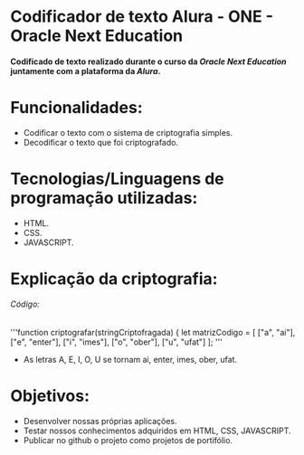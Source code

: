 # **Codificador de texto Alura - ONE - Oracle Next Education**
#### Codificado de texto realizado durante o curso da _**Oracle Next Education**_ juntamente com a plataforma da _**Alura**_.

# **Funcionalidades**:
* Codificar o texto com o sistema de criptografia simples.
* Decodificar o texto que foi criptografado.

# **Tecnologias/Linguagens de programação utilizadas**:
* HTML.
* CSS.
* JAVASCRIPT.

# **Explicação da criptografia**:
###### Código:
'''function criptografar(stringCriptofragada) {
    let matrizCodigo = [
        ["a", "ai"],
        ["e", "enter"],
        ["i", "imes"],
        ["o", "ober"],
        ["u", "ufat"]
    ]; '''
* As letras A, E, I, O, U se tornam ai, enter, imes, ober, ufat.

# **Objetivos**:
* Desenvolver nossas próprias aplicações.
* Testar nossos conhecimentos adquiridos em HTML, CSS, JAVASCRIPT.
* Publicar no github o projeto como projetos de portifólio.
